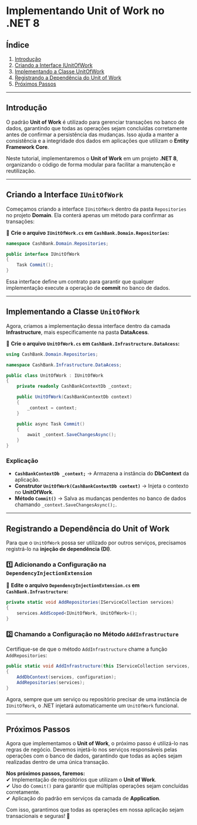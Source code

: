 # Implementando Unit of Work no .NET 8  

## Índice  

1. [Introdução](#introdução)  
2. [Criando a Interface IUnitOfWork](#criando-a-interface-iunitofwork)  
3. [Implementando a Classe UnitOfWork](#implementando-a-classe-unitofwork)  
4. [Registrando a Dependência do Unit of Work](#registrando-a-dependência-do-unit-of-work)  
5. [Próximos Passos](#próximos-passos)  

---

## Introdução  

O padrão **Unit of Work** é utilizado para gerenciar transações no banco de dados, garantindo que todas as operações sejam concluídas corretamente antes de confirmar a persistência das mudanças. Isso ajuda a manter a consistência e a integridade dos dados em aplicações que utilizam o **Entity Framework Core**.  

Neste tutorial, implementaremos o **Unit of Work** em um projeto **.NET 8**, organizando o código de forma modular para facilitar a manutenção e reutilização.  

---

## Criando a Interface `IUnitOfWork`  

Começamos criando a interface `IUnitOfWork` dentro da pasta `Repositories` no projeto **Domain**. Ela conterá apenas um método para confirmar as transações:  

📌 **Crie o arquivo `IUnitOfWork.cs` em `CashBank.Domain.Repositories`:**  

```csharp
namespace CashBank.Domain.Repositories;

public interface IUnitOfWork
{
    Task Commit();
}
```

Essa interface define um contrato para garantir que qualquer implementação execute a operação de **commit** no banco de dados.  

---

## Implementando a Classe `UnitOfWork`  

Agora, criamos a implementação dessa interface dentro da camada **Infrastructure**, mais especificamente na pasta **DataAcess**.  

📌 **Crie o arquivo `UnitOfWork.cs` em `CashBank.Infrastructure.DataAcess`:**  

```csharp
using CashBank.Domain.Repositories;

namespace CashBank.Infrastructure.DataAcess;

public class UnitOfWork : IUnitOfWork
{
    private readonly CashBankContextDb _context;

    public UnitOfWork(CashBankContextDb context)
    {
        _context = context;
    }

    public async Task Commit()
    {
        await _context.SaveChangesAsync();
    }
}
```

### Explicação  

- **`CashBankContextDb _context;`** → Armazena a instância do **DbContext** da aplicação.  
- **Construtor `UnitOfWork(CashBankContextDb context)`** → Injeta o contexto no **UnitOfWork**.  
- **Método `Commit()`** → Salva as mudanças pendentes no banco de dados chamando `_context.SaveChangesAsync();`.  

---

## Registrando a Dependência do Unit of Work  

Para que o `UnitOfWork` possa ser utilizado por outros serviços, precisamos registrá-lo na **injeção de dependência (DI)**.  

### 1️⃣ Adicionando a Configuração na `DependencyInjectionExtension`  

📌 **Edite o arquivo `DependencyInjectionExtension.cs` em `CashBank.Infrastructure`:**  

```csharp
private static void AddRepositories(IServiceCollection services)
{
    services.AddScoped<IUnitOfWork, UnitOfWork>();
}
```

### 2️⃣ Chamando a Configuração no Método `AddInfrastructure`  

Certifique-se de que o método `AddInfrastructure` chame a função `AddRepositories`:  

```csharp
public static void AddInfrastructure(this IServiceCollection services, IConfiguration configuration)
{
    AddDbContext(services, configuration);
    AddRepositories(services);
}
```

Agora, sempre que um serviço ou repositório precisar de uma instância de `IUnitOfWork`, o .NET injetará automaticamente um `UnitOfWork` funcional.  

---

## Próximos Passos  

Agora que implementamos o **Unit of Work**, o próximo passo é utilizá-lo nas regras de negócio. Devemos injetá-lo nos serviços responsáveis pelas operações com o banco de dados, garantindo que todas as ações sejam realizadas dentro de uma única transação.  

**Nos próximos passos, faremos:**  
✔ Implementação de repositórios que utilizam o **Unit of Work**.  
✔ Uso do `Commit()` para garantir que múltiplas operações sejam concluídas corretamente.  
✔ Aplicação do padrão em serviços da camada de **Application**.  

Com isso, garantimos que todas as operações em nossa aplicação sejam transacionais e seguras! 🚀